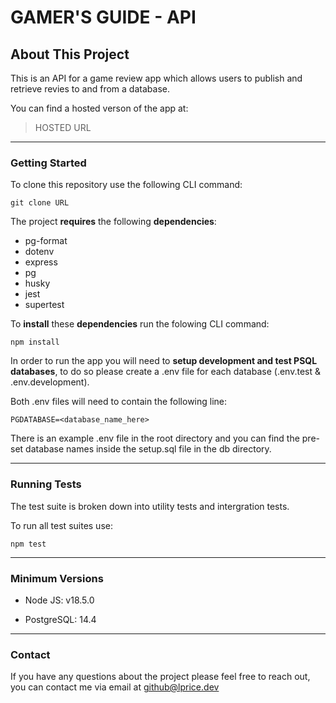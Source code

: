# GAMER'S GUIDE - API

## About This Project

This is an API for a game review app which allows users to publish and retrieve revies to and from a database.

You can find a hosted verson of the app at:

> HOSTED URL

---

### Getting Started

To clone this repository use the following CLI command:

`git clone URL`

The project **requires** the following **dependencies**:

- pg-format
- dotenv
- express
- pg
- husky
- jest
- supertest

To **install** these **dependencies** run the folowing CLI command:

`npm install`

In order to run the app you will need to **setup development and test PSQL databases**, to do so please create a .env file for each database (.env.test & .env.development).

Both .env files will need to contain the following line:

`PGDATABASE=<database_name_here>`

There is an example .env file in the root directory and you can find the pre-set database names inside the setup.sql file in the db directory.

---

### Running Tests

The test suite is broken down into utility tests and intergration tests.

To run all test suites use:

`npm test`

---

### Minimum Versions

- Node JS: v18.5.0

- PostgreSQL: 14.4

---

### Contact

If you have any questions about the project please feel free to reach out, you can contact me via email at github@lprice.dev
